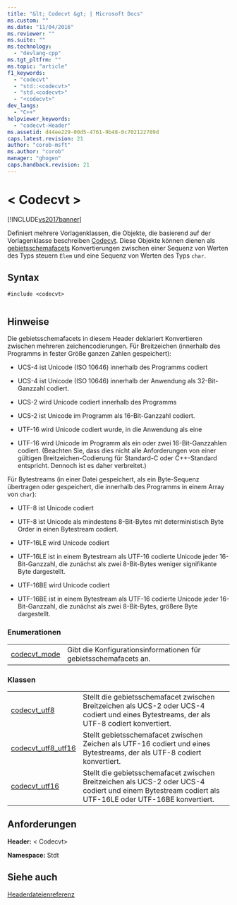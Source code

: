 ```yaml
---
title: "&lt; Codecvt &gt; | Microsoft Docs"
ms.custom: ""
ms.date: "11/04/2016"
ms.reviewer: ""
ms.suite: ""
ms.technology: 
  - "devlang-cpp"
ms.tgt_pltfrm: ""
ms.topic: "article"
f1_keywords: 
  - "codecvt"
  - "std::<codecvt>"
  - "std.<codecvt>"
  - "<codecvt>"
dev_langs: 
  - "C++"
helpviewer_keywords: 
  - "codecvt-Header"
ms.assetid: d44ee229-00d5-4761-9b48-0c702122789d
caps.latest.revision: 21
author: "corob-msft"
ms.author: "corob"
manager: "ghogen"
caps.handback.revision: 21
---
```

# &lt; Codecvt &gt;
[!INCLUDE[vs2017banner](../assembler/inline/includes/vs2017banner.md)]

Definiert mehrere Vorlagenklassen, die Objekte, die basierend auf der Vorlagenklasse beschreiben [Codecvt](../standard-library/codecvt-class.md). Diese Objekte können dienen als [gebietsschemafacets](../standard-library/locale-class.md#facet_class) Konvertierungen zwischen einer Sequenz von Werten des Typs steuern `Elem` und eine Sequenz von Werten des Typs `char`.  
  
## <a name="syntax"></a>Syntax  
  
```  
#include <codecvt>  
  
```  
  
## <a name="remarks"></a>Hinweise  
 Die gebietsschemafacets in diesem Header deklariert Konvertieren zwischen mehreren zeichencodierungen. Für Breitzeichen (innerhalb des Programms in fester Größe ganzen Zahlen gespeichert):  
  
-   UCS-4 ist Unicode (ISO 10646) innerhalb des Programms codiert  
  
-   UCS-4 ist Unicode (ISO 10646) innerhalb der Anwendung als 32-Bit-Ganzzahl codiert.  
  
-   UCS-2 wird Unicode codiert innerhalb des Programms  
  
-   UCS-2 ist Unicode im Programm als 16-Bit-Ganzzahl codiert.  
  
-   UTF-16 wird Unicode codiert wurde, in die Anwendung als eine  
  
-   UTF-16 wird Unicode im Programm als ein oder zwei 16-Bit-Ganzzahlen codiert. (Beachten Sie, dass dies nicht alle Anforderungen von einer gültigen Breitzeichen-Codierung für Standard-C oder C++-Standard entspricht. Dennoch ist es daher verbreitet.)  
  
 Für Bytestreams (in einer Datei gespeichert, als ein Byte-Sequenz übertragen oder gespeichert, die innerhalb des Programms in einem Array von `char`):  
  
-   UTF-8 ist Unicode codiert  
  
-   UTF-8 ist Unicode als mindestens 8-Bit-Bytes mit deterministisch Byte Order in einen Bytestream codiert.  
  
-   UTF-16LE wird Unicode codiert  
  
-   UTF-16LE ist in einem Bytestream als UTF-16 codierte Unicode jeder 16-Bit-Ganzzahl, die zunächst als zwei 8-Bit-Bytes weniger signifikante Byte dargestellt.  
  
-   UTF-16BE wird Unicode codiert  
  
-   UTF-16BE ist in einem Bytestream als UTF-16 codierte Unicode jeder 16-Bit-Ganzzahl, die zunächst als zwei 8-Bit-Bytes, größere Byte dargestellt.  
  
### <a name="enumerations"></a>Enumerationen  
  
|||  
|-|-|  
|[codecvt_mode](../Topic/%3Ccodecvt%3E%20enums.md#codecvt_mode_enumeration)|Gibt die Konfigurationsinformationen für gebietsschemafacets an.|  
  
### <a name="classes"></a>Klassen  
  
|||  
|-|-|  
|[codecvt_utf8](../Topic/%3Ccodecvt%3E%20functions.md#codecvt_utf8)|Stellt die gebietsschemafacet zwischen Breitzeichen als UCS-2 oder UCS-4 codiert und eines Bytestreams, der als UTF-8 codiert konvertiert.|  
|[codecvt_utf8_utf16](%3Ccodecvt%3E%20functions.md#codecvt_utf8_utf16)|Stellt gebietsschemafacet zwischen Zeichen als UTF-16 codiert und eines Bytestreams, der als UTF-8 codiert konvertiert.|  
|[codecvt_utf16](../Topic/%3Ccodecvt%3E%20functions.md#codecvt_utf16)|Stellt die gebietsschemafacet zwischen Breitzeichen als UCS-2 oder UCS-4 codiert und einem Bytestream codiert als UTF-16LE oder UTF-16BE konvertiert.|  
  
## <a name="requirements"></a>Anforderungen  
 **Header:** \< Codecvt>  
  
 **Namespace:** Stdt  
  
## <a name="see-also"></a>Siehe auch  
 [Headerdateienreferenz](../standard-library/cpp-standard-library-header-files.md)




